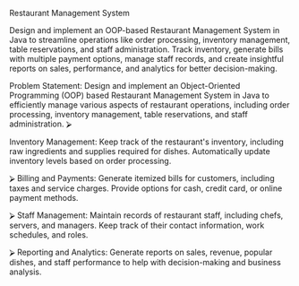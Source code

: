 Restaurant Management System

Design and implement an OOP-based Restaurant Management System in Java to streamline operations like order processing, inventory management, table reservations, and staff administration. Track inventory, generate bills with multiple payment options, manage staff records, and create insightful reports on sales, performance, and analytics for better decision-making.



Problem Statement: 
Design and implement an Object-Oriented Programming (OOP) based Restaurant Management System in Java to efficiently manage various aspects of restaurant operations, including order processing, inventory management, table reservations, and staff administration.
⮚	

 Inventory Management: Keep track of the restaurant's inventory, including raw ingredients and supplies required for dishes. Automatically update inventory levels based on order processing.

⮚	Billing and Payments: Generate itemized bills for customers, including taxes and service charges. Provide options for cash, credit card, or online payment methods.

⮚	Staff Management: Maintain records of restaurant staff, including chefs, servers, and managers. Keep track of their contact information, work schedules, and roles.

⮚	Reporting and Analytics: Generate reports on sales, revenue, popular dishes, and staff performance to help with decision-making and business analysis.
